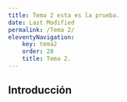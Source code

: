 ```yaml
---
title: Tema 2 esta es la prueba.
date: Last Modified
permalink: /Tema 2/
eleventyNavigation:
    key: tema2
    order: 20
    title: Tema 2.
---
```


<!-- @format -->

## **Introducción**